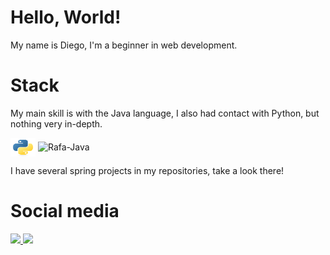 # Hello, World!
My name is Diego, I'm a beginner in web development.
 ### 

# Stack
My main skill is with the Java language, I also had contact with Python, but nothing very in-depth.

  <img align="center" alt="Rafa-Python" height="30" width="40" src="https://raw.githubusercontent.com/devicons/devicon/master/icons/python/python-original.svg">
  <img align="center" alt="Rafa-Java" height="30" width="40" src="https://raw.githubusercontent.com/jmnote/z-icons/master/svg/java.svg">
    
I have several spring projects in my repositories, take a look there!

 ###
# Social media

<a id="linkedin" href="https://www.linkedin.com/in/diego-henrique-a38760274/">
  <img src="https://img.shields.io/static/v1?style=for-the-badge&message=Linkedin&color=000000&logo=Linkedin&logoColor=FFFFFF&label="/>
  
<a id="twitter" href="https://twitter.com/dri_dev">
  <img src="https://img.shields.io/static/v1?style=for-the-badge&message=Twitter&color=000000&logo=Twitter&logoColor=FFFFFF&label="/>


